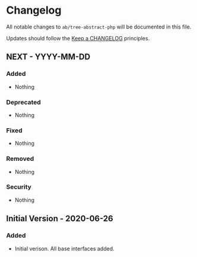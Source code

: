 # Changelog

All notable changes to `ab/tree-abstract-php` will be documented in this file.

Updates should follow the [Keep a CHANGELOG](http://keepachangelog.com/) principles.

## NEXT - YYYY-MM-DD

### Added
- Nothing

### Deprecated
- Nothing

### Fixed
- Nothing

### Removed
- Nothing

### Security
- Nothing

## Initial Version - 2020-06-26

### Added
- Initial verison.  All base interfaces added.